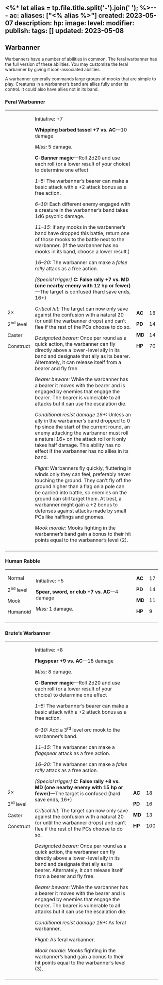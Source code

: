 <%* let alias = tp.file.title.split('-').join(' '); %>---
ac: 
aliases: ["<% alias %>"]
created: 2023-05-07
description: 
hp: 
image: 
level: 
modifier: 
publish: 
tags: []
updated: 2023-05-08
---

## Warbanner

Warbanners have a number of abilities in common. The feral warbanner has  
the full version of these abilities. You may customize the feral  
warbanner by giving it icon-associated abilities.

A warbanner generally commands large groups of mooks that are simple to  
play. Creatures in a warbanner’s band are allies fully under its  
control. It could also have allies not in its band.

### Feral Warbanner

<table>
<colgroup>
<col style="width: 16%" />
<col style="width: 72%" />
<col style="width: 5%" />
<col style="width: 5%" />
</colgroup>
<tbody>
<tr class="odd">
<td><p>2×</p>
<p>2<sup>nd</sup> level</p>
<p>Caster</p>
<p>Construct</p></td>
<td><p>Initiative: +7</p>
<p><strong>Whipping barbed tassel +7 vs. AC</strong>—10 damage</p>
<p><em>Miss:</em> 5 damage.</p>
<p><strong>C: Banner magic</strong>—Roll 2d20 and use each roll (or a
lower result of your choice) to determine one effect</p>
<p><em>1–5:</em> The warbanner’s bearer can make a basic attack with a
+2 attack bonus as a free action.</p>
<p><em>6–10:</em> Each different enemy engaged with a creature in the
warbanner’s band takes 1d6 psychic damage.</p>
<p><em>11–15:</em> If any mooks in the warbanner’s band have dropped
this battle, return one of those mooks to the battle next to the
warbanner. (If the warbanner has no mooks in its band, choose a lower
result.)</p>
<p><em>16–20:</em> The warbanner can make a <em>false rally</em> attack
as a free action.</p>
<p><em>[Special trigger]</em> <strong>C: False rally +7 vs. MD (one
nearby enemy with 12 hp or fewer)</strong>—The target is confused (hard
save ends, 16+)</p>
<p><em>Critical hit:</em> The target can now only save against the
confusion with a natural 20 (or until the warbanner drops) and can’t
flee if the rest of the PCs choose to do so.</p>
<p><em>Designated bearer:</em> Once per round as a quick action, the
warbanner can fly directly above a lower-level ally in its band and
designate that ally as its bearer. Alternately, it can release itself
from a bearer and fly free.</p>
<p><em>Bearer beware:</em> While the warbanner has a bearer it moves
with the bearer and is engaged by enemies that engage the bearer. The
bearer is vulnerable to all attacks but it can use the escalation
die.</p>
<p><em>Conditional resist damage 16+:</em> Unless an ally in the
warbanner’s band dropped to 0 hp since the start of the current round,
an enemy attacking the warbanner must roll a natural 16+ on the attack
roll or it only takes half damage. This ability has no effect if the
warbanner has no allies in its band.</p>
<p><em>Flight:</em> Warbanners fly quickly, fluttering in winds only
they can feel, preferably never touching the ground. They can’t fly off
the ground higher than a flag on a pole can be carried into battle, so
enemies on the ground can still target them. At best, a warbanner might
gain a +2 bonus to defenses against attacks made by small PCs like
halflings and gnomes.</p>
<p><em>Mook morale:</em> Mooks fighting in the warbanner’s band gain a
bonus to their hit points equal to the warbanner’s level (2).</p></td>
<td><p><strong>AC</strong></p>
<p><strong>PD</strong></p>
<p><strong>MD</strong></p>
<p><strong>HP</strong></p></td>
<td><p>18</p>
<p>14</p>
<p>14</p>
<p>70</p></td>
</tr>
<tr class="even">
<td></td>
<td></td>
<td></td>
<td></td>
</tr>
</tbody>
</table>

### Human Rabble

<table>
<colgroup>
<col style="width: 16%" />
<col style="width: 72%" />
<col style="width: 5%" />
<col style="width: 5%" />
</colgroup>
<tbody>
<tr class="odd">
<td><p>Normal</p>
<p>2<sup>nd</sup> level</p>
<p>Mook</p>
<p>Humanoid</p></td>
<td><p>Initiative: +5</p>
<p><strong>Spear, sword, or club +7 vs. AC</strong>—4 damage</p>
<p><em>Miss:</em> 1 damage.</p></td>
<td><p><strong>AC</strong></p>
<p><strong>PD</strong></p>
<p><strong>MD</strong></p>
<p><strong>HP</strong></p></td>
<td><p>17</p>
<p>14</p>
<p>11</p>
<p>9</p></td>
</tr>
<tr class="even">
<td></td>
<td></td>
<td></td>
<td></td>
</tr>
</tbody>
</table>

### Brute’s Warbanner

<table>
<colgroup>
<col style="width: 16%" />
<col style="width: 71%" />
<col style="width: 5%" />
<col style="width: 6%" />
</colgroup>
<tbody>
<tr class="odd">
<td><p>2×</p>
<p>3<sup>rd</sup> level</p>
<p>Caster</p>
<p>Construct</p></td>
<td><p>Initiative: +8</p>
<p><strong>Flagspear +9 vs. AC</strong>—18 damage</p>
<p><em>Miss:</em> 8 damage.</p>
<p><strong>C: Banner magic</strong>—Roll 2d20 and use each roll (or a
lower result of your choice) to determine one effect</p>
<p><em>1–5:</em> The warbanner’s bearer can make a basic attack with a
+2 attack bonus as a free action.</p>
<p><em>6–10:</em> Add a 3<sup>rd</sup> level orc mook to the warbanner’s
band.</p>
<p><em>11–15:</em> The warbanner can make a <em>flagspear</em> attack as
a free action.</p>
<p><em>16–20:</em> The warbanner can make a <em>false rally</em> attack
as a free action.</p>
<p><em>[Special trigger]</em> <strong>C: False rally +8 vs. MD (one
nearby enemy with 15 hp or fewer)</strong>—The target is confused (hard
save ends, 16+)</p>
<p><em>Critical hit:</em> The target can now only save against the
confusion with a natural 20 (or until the warbanner drops) and can’t
flee if the rest of the PCs choose to do so.</p>
<p><em>Designated bearer:</em> Once per round as a quick action, the
warbanner can fly directly above a lower-level ally in its band and
designate that ally as its bearer. Alternately, it can release itself
from a bearer and fly free.</p>
<p><em>Bearer beware:</em> While the warbanner has a bearer it moves
with the bearer and is engaged by enemies that engage the bearer. The
bearer is vulnerable to all attacks but it can use the escalation
die.</p>
<p><em>Conditional resist damage 16+:</em> As feral warbanner.</p>
<p><em>Flight:</em> As feral warbanner.</p>
<p><em>Mook morale:</em> Mooks fighting in the warbanner’s band gain a
bonus to their hit points equal to the warbanner’s level (3).</p></td>
<td><p><strong>AC</strong></p>
<p><strong>PD</strong></p>
<p><strong>MD</strong></p>
<p><strong>HP</strong></p></td>
<td><p>18</p>
<p>16</p>
<p>13</p>
<p>100</p></td>
</tr>
<tr class="even">
<td></td>
<td></td>
<td></td>
<td></td>
</tr>
</tbody>
</table>
